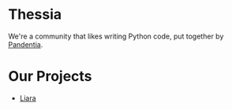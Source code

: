 # Thessia
We're a community that likes writing Python code, put together by [Pandentia](https://github.com/Pandentia).

# Our Projects
* [Liara](https://github.com/Thessia/Liara)
